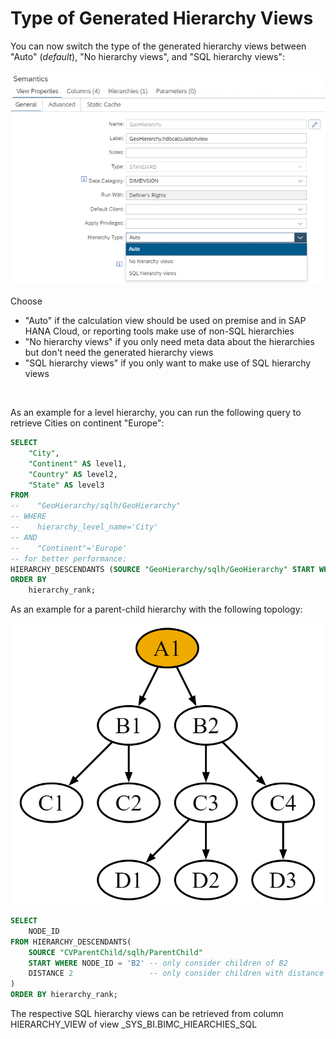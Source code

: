 # Type of Generated Hierarchy Views

You can now switch the type of the generated hierarchy views between "Auto" (*default*), "No hierarchy views", and "SQL hierarchy views":

![SQL Hierarchy Generation options](./screenshots/SQLHierarchyViewGeneration.png)

Choose
<ul>
<li>"Auto" if the calculation view should be used on premise and in SAP HANA Cloud, or reporting tools make use of non-SQL hierarchies
<li>"No hierarchy views" if you only need meta data about the hierarchies but don't need the generated hierarchy views
<li>"SQL hierarchy views" if you only want to make use of SQL hierarchy views
</ul>

</br>

As an example for a level hierarchy, you can run the following query to retrieve Cities on continent "Europe":

```SQL
SELECT
    "City",
    "Continent" AS level1,
    "Country" AS level2,
    "State" AS level3
FROM 
--    "GeoHierarchy/sqlh/GeoHierarchy"
-- WHERE 
--    hierarchy_level_name='City' 
-- AND 
--    "Continent"='Europe'
-- for better performance:
HIERARCHY_DESCENDANTS (SOURCE "GeoHierarchy/sqlh/GeoHierarchy" START WHERE node_id = 'Europe') WHERE "City" is not null 
ORDER BY
    hierarchy_rank;

```

As an example for a parent-child hierarchy with the following topology:

![topologyt_demo](./screenshots/topologyt_demo.png)

```SQL
SELECT
    NODE_ID
FROM HIERARCHY_DESCENDANTS(
    SOURCE "CVParentChild/sqlh/ParentChild"
    START WHERE NODE_ID = 'B2' -- only consider children of B2
	DISTANCE 2                 -- only consider children with distance 2 to B2
)
ORDER BY hierarchy_rank;

```

The respective SQL hierarchy views can be retrieved from column HIERARCHY_VIEW of view _SYS_BI.BIMC_HIEARCHIES_SQL
